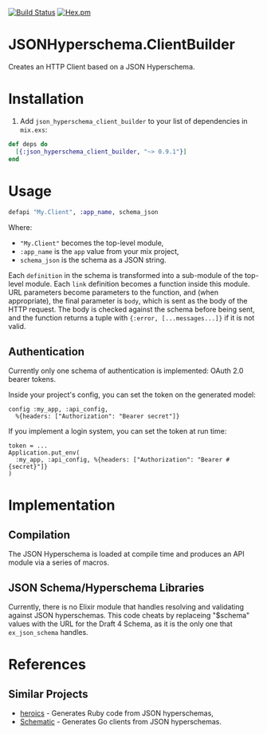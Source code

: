 [![Build Status](https://secure.travis-ci.org/leanpanda-com/json_hyperschema_client_builder.svg)][Continuous Integration]
[![Hex.pm](https://img.shields.io/hexpm/v/json_hyperschema_client_builder.svg?style=flat-square)](https://hex.pm/packages/json_hyperschema_client_builder)

[Source Code]: https://github.org/leanpanda-com/json_hyperschema_client_builder "Source code at GitHub"
[Continuous Integration]: http://travis-ci.org/leanpanda-com/json_hyperschema_client_builder "Build status by Travis-CI"

# JSONHyperschema.ClientBuilder

Creates an HTTP Client based on a JSON Hyperschema.

# Installation

1. Add `json_hyperschema_client_builder` to your list of dependencies in
  `mix.exs`:

```elixir
def deps do
  [{:json_hyperschema_client_builder, "~> 0.9.1"}]
end
```

# Usage

```elixir
defapi "My.Client", :app_name, schema_json
```

Where:
* `"My.Client"` becomes the top-level module,
* `:app_name` is the `app` value from your mix project,
* `schema_json` is the schema as a JSON string.

Each `definition` in the schema is transformed into a sub-module of the
top-level module.
Each `link` definition becomes a function inside this module.
URL parameters become parameters to the function, and (when appropriate),
the final parameter is `body`, which is sent as the body of the HTTP request.
The body is checked against the schema before being sent, and the function
returns a tuple with `{:error, [...messages...]}` if it is not valid.

## Authentication

Currently only one schema of authentication is implemented: OAuth 2.0 bearer
tokens.

Inside your project's config, you can set the token on the generated model:

```
config :my_app, :api_config,
  %{headers: ["Authorization": "Bearer secret"]}
```

If you implement a login system, you can set the token at run time:

```
token = ...
Application.put_env(
  :my_app, :api_config, %{headers: ["Authorization": "Bearer #{secret}"]}
)
```

# Implementation

## Compilation

The JSON Hyperschema is loaded at compile time and produces an API module
via a series of macros.

## JSON Schema/Hyperschema Libraries

Currently, there is no Elixir module that handles resolving and validating
against JSON hyperschemas. This code cheats by replaceing "$schema" values
with the URL for the Draft 4 Schema, as it is the only one that `ex_json_schema`
handles.

# References

## Similar Projects

* [heroics][heroics_home] - Generates Ruby code from JSON hyperschemas,
* [Schematic][schematic_home] - Generates Go clients from JSON hyperschemas.

[heroics_home]: https://github.com/interagent/heroics
[schematic_home]: https://github.com/interagent/schematic
